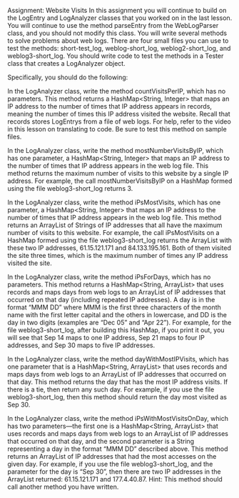 Assignment: Website Visits
In this assignment you will continue to build on the LogEntry and LogAnalyzer classes that you worked on in the last lesson. You will continue to use the method parseEntry from the WebLogParser class, and you should not modify this class. You will write several methods to solve problems about web logs. There are four small files you can use to test the methods: short-test_log, weblog-short_log, weblog2-short_log, and weblog3-short_log. You should write code to test the methods in a Tester class that creates a LogAnalyzer object. 


Specifically, you should do the following:

In the LogAnalyzer class, write the method countVisitsPerIP, which has no parameters. This method returns a HashMap<String, Integer> that maps an IP address to the number of times that IP address appears in records, meaning the number of times this IP address visited the website. Recall that records stores LogEntrys from a file of web logs. For help, refer to the video in this lesson on translating to code. Be sure to test this method on sample files. 

In the LogAnalyzer class, write the method mostNumberVisitsByIP, which has one parameter, a HashMap<String, Integer> that maps an IP address to the number of times that IP address appears in the web log file. This method returns the maximum number of visits to this website by a single IP address. For example, the call mostNumberVisitsByIP on a HashMap formed using the file weblog3-short_log returns 3.

In the LogAnalyzer class, write the method iPsMostVisits, which has one parameter, a HashMap<String, Integer> that maps an IP address to the number of times that IP address appears in the web log file. This method returns an ArrayList of Strings of IP addresses that all have the maximum number of visits to this website. For example, the call iPsMostVisits on a HashMap formed using the file weblog3-short_log returns the ArrayList with these two IP addresses,  61.15.121.171 and  84.133.195.161. Both of them visited the site three times, which is the maximum number of times any IP address visited the site. 

In the LogAnalyzer class, write the method iPsForDays, which has no parameters. This method returns a HashMap<String, ArrayList<String>> that uses records and maps days from web logs to an ArrayList of IP addresses that occurred on that day (including repeated IP addresses). A day is in the format “MMM DD” where MMM is the first three characters of the month name with the first letter capital and the others in lowercase, and DD is the day in two digits (examples are “Dec 05” and “Apr 22”). For example, for the file weblog3-short_log, after building this HashMap, if you print it out, you will see that Sep 14 maps to one IP address, Sep 21 maps to four IP addresses, and Sep 30 maps to five IP addresses.

In the LogAnalyzer class, write the method dayWithMostIPVisits, which has one parameter that is a HashMap<String, ArrayList<String>> that uses records and maps days from web logs to an ArrayList of IP addresses that occurred on that day. This method returns the day that has the most IP address visits. If there is a tie, then return any such day. For example, if you use the file weblog3-short_log, then this method should return the day most visited as Sep 30.

In the LogAnalyzer class, write the method iPsWithMostVisitsOnDay, which has two parameters—the first one is a HashMap<String, ArrayList<String>> that uses records and maps days from web logs to an ArrayList of IP addresses that occurred on that day, and the second parameter is a String representing a day in the format “MMM DD” described above. This method returns an ArrayList<String> of IP addresses that had the most accesses on the given day. For example, if you use the file weblog3-short_log, and the parameter for the day is “Sep 30”, then there are two IP addresses in the ArrayList returned: 61.15.121.171 and 177.4.40.87. Hint: This method should call another method you have written.
